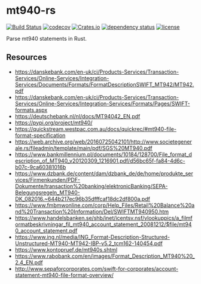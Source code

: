 # mt940-rs

[![Build Status](https://travis-ci.com/svenstaro/mt940-rs.svg?branch=master)](https://travis-ci.org/svenstaro/mt940-rs)
[![codecov](https://codecov.io/gh/svenstaro/mt940-rs/branch/master/graph/badge.svg)](https://codecov.io/gh/svenstaro/mt940-rs)
[![Crates.io](https://img.shields.io/crates/v/mt940-rs.svg)](https://crates.io/crates/mt940-rs)
[![dependency status](https://deps.rs/repo/github/svenstaro/mt940-rs/status.svg)](https://deps.rs/repo/github/svenstaro/mt940-rs)
[![license](http://img.shields.io/badge/license-MIT-blue.svg)](https://github.com/svenstaro/mt940-rs/blob/master/LICENSE)


Parse mt940 statements in Rust.

## Resources

- https://danskebank.com/en-uk/ci/Products-Services/Transaction-Services/Online-Services/Integration-Services/Documents/Formats/FormatDescriptionSWIFT_MT942/MT942.pdf
- https://danskebank.com/en-uk/ci/Products-Services/Transaction-Services/Online-Services/Integration-Services/Formats/Pages/SWIFT-formats.aspx
- https://deutschebank.nl/nl/docs/MT94042_EN.pdf
- https://pypi.org/project/mt940/
- https://quickstream.westpac.com.au/docs/quickrec/#mt940-file-format-specification
- https://web.archive.org/web/20160725042101/http://www.societegenerale.rs/fileadmin/template/main/pdf/SGS%20MT940.pdf
- https://www.bankmillennium.pl/documents/10184/128700/File_format_description_of_MT940_v20120309_1216901.pdf/d56bc65f-fa84-4d6c-b07c-9ca60381016b
- https://www.dzbank.de/content/dam/dzbank_de/de/home/produkte_services/Firmenkunden/PDF-Dokumente/transaction%20banking/elektronicBanking/SEPA-Belegungsregeln_MT940-DK_082016.~644b217ec96b35dfffcaf18dc2df800a.pdf
- https://www.fmbmwonline.com/corp/Help_Files/Retail%20Balance%20and%20Transaction%20Information/Del/SWIFTMT940950.htm
- https://www.handelsbanken.se/shb/inet/icentsv.nsf/vlookuppics/a_filmformatbeskrivningar_fil_mt940_account_statement_20081212/$file/mt940_account_statement.pdf
- https://www.ing.nl/media/ING_Format-Description-Structured-Unstructured-MT940-MT942-IBP-v5.2_tcm162-140454.pdf<Paste>
- https://www.kontopruef.de/mt940s.shtml
- https://www.rabobank.com/en/images/Format_Description_MT940%20_2.4_EN.pdf
- http://www.sepaforcorporates.com/swift-for-corporates/account-statement-mt940-file-format-overview/
